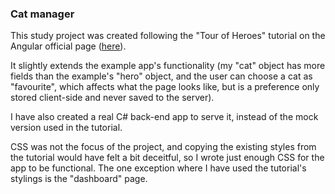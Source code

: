 <h3>Cat manager</h3>

This study project was created following the "Tour of Heroes" tutorial on the Angular official page (<a href="https://angular.io/tutorial">here</a>).

It slightly extends the example app's functionality (my "cat" object has more fields than the example's "hero" object, and the user can choose a cat as "favourite", which affects what the page looks like, but is a preference only stored client-side and never saved to the server).

I have also created a real C# back-end app to serve it, instead of the mock version used in the tutorial.

CSS was not the focus of the project, and copying the existing styles from the tutorial would have felt a bit deceitful, so I wrote just enough CSS for the app to be functional. The one exception where I have used the tutorial's stylings is the "dashboard" page.
